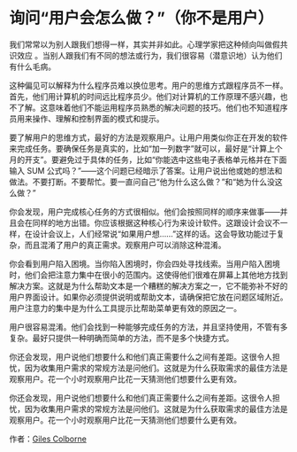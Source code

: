 # 询问“用户会怎么做？”（你不是用户）

我们常常以为别人跟我们想得一样，其实并非如此。心理学家把这种倾向叫做假共识效应 。当别人跟我们有不同的想法或行为，我们很容易（潜意识地）认为他们有什么毛病。

这种偏见可以解释为什么程序员难以换位思考。用户的思维方式跟程序员不一样。首先，他们用计算机的时间远比程序员少。他们对计算机的工作原理不感兴趣，也不了解。这意味着他们不能运用程序员熟悉的解决问题的技巧。他们也不知道程序员用来操作、理解和控制界面的模式和提示。

要了解用户的思维方式，最好的方法是观察用户。让用户用类似你正在开发的软件来完成任务。要确保任务是真实的，比如“加一列数字”就可以，最好是“计算上个月的开支”。要避免过于具体的任务，比如“你能选中这些电子表格单元格并在下面输入 SUM 公式吗？”——这个问题已经暗示了答案。让用户说出他或她的想法和做法。不要打断。不要帮忙。要一直问自己“他为什么这么做？”和“她为什么没这么做？”

你会发现，用户完成核心任务的方式很相似。他们会按照同样的顺序来做事——并且会在同样的地方出错。你应该根据这种核心行为来设计软件。这跟设计会议不一样，在设计会议上，人们经常说“如果用户想……”这样的话。这会导致功能过于复杂，而且混淆了用户的真正需求。观察用户可以消除这种混淆。

你会看到用户陷入困境。当你陷入困境时，你会四处寻找线索。当用户陷入困境时，他们会把注意力集中在很小的范围内。这使得他们很难在屏幕上其他地方找到解决方案。这就是为什么帮助文本是一个糟糕的解决方案之一，它不能弥补不好的用户界面设计。如果你必须提供说明或帮助文本，请确保把它放在问题区域附近。用户注意力的集中是为什么工具提示比帮助菜单更有效的原因之一。

用户很容易混淆。他们会找到一种能够完成任务的方法，并且坚持使用，不管有多复杂。最好只提供一种明确而简单的方法，而不是多个快捷方式。

你还会发现，用户说他们想要什么和他们真正需要什么之间有差距。这很令人担忧，因为收集用户需求的常规方法是问他们。这就是为什么获取需求的最佳方法是观察用户。花一个小时观察用户比花一天猜测他们想要什么更有效。

你还会发现，用户说他们想要什么和他们真正需要什么之间有差距。这很令人担忧，因为收集用户需求的常规方法是问他们。这就是为什么获取需求的最佳方法是观察用户。花一个小时观察用户比花一天猜测他们想要什么更有效。

作者：[Giles Colborne](http://programmer.97things.oreilly.com/wiki/index.php/Giles_Colborne)
